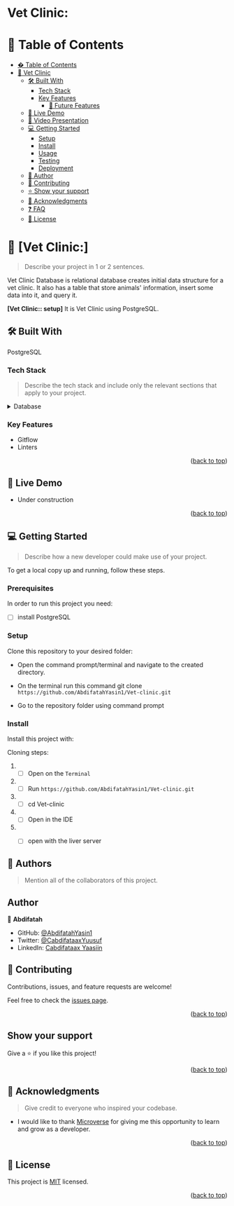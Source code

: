 # Vet Clinic:
<!-- TABLE OF CONTENTS -->

# 📗 Table of Contents

- [� Table of Contents](#-table-of-contents)
- [📖 Vet Clinic ](#-VetClinic-)
  - [🛠 Built With ](#-built-with-)
    - [Tech Stack ](#tech-stack-)
    - [Key Features ](#key-features-)
      - [🔭 Future Features ](#-future-features-)
  - [🚀 Live Demo ](#-live-demo-)
  - [🚀 Video Presentation ](#-Video-Project-Presentation-)
  - [💻 Getting Started ](#-getting-started-)
    - [Setup](#setup)
    - [Install](#install)
    - [Usage](#usage)
    - [Testing](#testing)
    - [Deployment](#deployment)
  - [👥 Author](#-author)
  - [🤝 Contributing ](#-contributing-)
  - [⭐️ Show your support ](#️-show-your-support-)
  - [🙏 Acknowledgments ](#-acknowledgments-)
  - [❓ FAQ ](#-faq-)
  - [📝 License ](#-license-)
  
<!-- PROJECT DESCRIPTION -->

# 📐 [Vet Clinic:] <a name="about-project"></a>

> Describe your project in 1 or 2 sentences.

Vet Clinic Database is relational database creates initial data structure for a vet clinic. It also has a table that store animals' information, insert some data into it, and query it.



**[Vet Clinic:: setup]** It is Vet Clinic using PostgreSQL.

## 🛠 Built With <a name="built-with">

PostgreSQL

</a>

### Tech Stack <a name="tech-stack"></a>

> Describe the tech stack and include only the relevant sections that apply to your project.


<details>
<summary>Database</summary>
  <ul>
    <li><a href="https://www.postgresql.org/">PostgreSQL</a></li>
  </ul>
</details>

<!-- Features -->

### Key Features <a name="key-features"></a>

- Gitflow
- Linters

<p align="right">(<a href="#readme-top">back to top</a>)</p>

<!-- LIVE DEMO -->

## 🚀 Live Demo <a name="live-demo"></a>

- Under construction

<p align="right">(<a href="#readme-top">back to top</a>)</p>

<!-- GETTING STARTED -->

## 💻 Getting Started <a name="getting-started"></a>

> Describe how a new developer could make use of your project.

To get a local copy up and running, follow these steps.

### Prerequisites

In order to run this project you need:

- [ ]  install PostgreSQL


### Setup

Clone this repository to your desired folder:

- Open the command prompt/terminal and navigate to the created directory.

- On the terminal run this command git clone `https://github.com/AbdifatahYasin1/Vet-clinic.git`

- Go to the repository folder using command prompt


### Install

Install this project with:

Cloning steps:

1. - [ ] Open on the `Terminal`
2. - [ ] Run `https://github.com/AbdifatahYasin1/Vet-clinic.git`
3. - [ ] cd Vet-clinic
4. - [ ] Open in the IDE
5. - [ ] open with the liver server


<!-- AUTHORS -->

## 👥 Authors <a name="authors"></a>

> Mention all of the collaborators of this project.

## Author

👤 **Abdifatah**

- GitHub: [@AbdifatahYasin1](https://github.com/AbdifatahYasin1)
- Twitter: [@CabdifataaxYuusuf](https://twitter.com/CabdifataaxYy)
- LinkedIn: [Cabdifataax Yaasiin](https://www.linkedin.com/in/cabdifataax-yaasiin-69977019a/)





<!-- CONTRIBUTING -->

## 🤝 Contributing <a name="contributing"></a>

Contributions, issues, and feature requests are welcome!

Feel free to check the [issues page](../../issues/).

<p align="right">(<a href="#readme-top">back to top</a>)</p>

<!-- SUPPORT -->

## Show your support

Give a ⭐️ if you like this project!



<p align="right">(<a href="#readme-top">back to top</a>)</p>

<!-- ACKNOWLEDGEMENTS -->

## 🙏 Acknowledgments <a name="acknowledgements"></a>

> Give credit to everyone who inspired your codebase.

-  I would like to thank [Microverse](https://www.microverse.org/) for giving me this opportunity to learn and grow as a developer.

<p align="right">(<a href="#readme-top">back to top</a>)</p>





<!-- LICENSE -->

## 📝 License <a name="license"></a>

This project is [MIT](./LICENSE) licensed.



<p align="right">(<a href="#readme-top">back to top</a>)</p>
